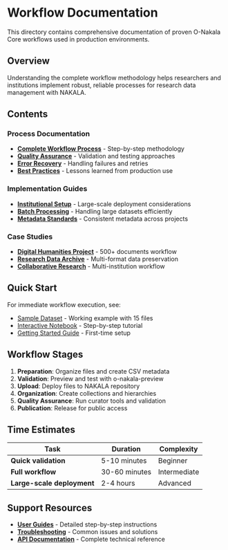 # Workflow Documentation

This directory contains comprehensive documentation of proven O-Nakala Core workflows used in production environments.

## Overview

Understanding the complete workflow methodology helps researchers and institutions implement robust, reliable processes for research data management with NAKALA.

## Contents

### Process Documentation
- **[Complete Workflow Process](workflow-process.md)** - Step-by-step methodology
- **[Quality Assurance](quality-assurance.md)** - Validation and testing approaches  
- **[Error Recovery](error-recovery.md)** - Handling failures and retries
- **[Best Practices](best-practices.md)** - Lessons learned from production use

### Implementation Guides
- **[Institutional Setup](institutional-setup.md)** - Large-scale deployment considerations
- **[Batch Processing](batch-processing.md)** - Handling large datasets efficiently
- **[Metadata Standards](metadata-standards.md)** - Consistent metadata across projects

### Case Studies
- **[Digital Humanities Project](case-study-dh.md)** - 500+ documents workflow
- **[Research Data Archive](case-study-archive.md)** - Multi-format data preservation
- **[Collaborative Research](case-study-collaboration.md)** - Multi-institution workflow

## Quick Start

For immediate workflow execution, see:
- [Sample Dataset](../sample_dataset/) - Working example with 15 files
- [Interactive Notebook](../notebooks/workflow_notebook.ipynb) - Step-by-step tutorial
- [Getting Started Guide](../../docs/GETTING_STARTED.md) - First-time setup

## Workflow Stages

1. **Preparation**: Organize files and create CSV metadata
2. **Validation**: Preview and test with o-nakala-preview
3. **Upload**: Deploy files to NAKALA repository  
4. **Organization**: Create collections and hierarchies
5. **Quality Assurance**: Run curator tools and validation
6. **Publication**: Release for public access

## Time Estimates

| Task | Duration | Complexity |
|------|----------|------------|
| **Quick validation** | 5-10 minutes | Beginner |
| **Full workflow** | 30-60 minutes | Intermediate |
| **Large-scale deployment** | 2-4 hours | Advanced |

## Support Resources

- **[User Guides](../../docs/user-guides/)** - Detailed step-by-step instructions
- **[Troubleshooting](../../docs/user-guides/05-troubleshooting.md)** - Common issues and solutions
- **[API Documentation](../../docs/endpoints/)** - Complete technical reference